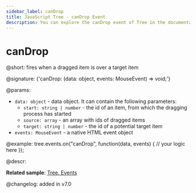 ```yaml
---
sidebar_label: canDrop
title: JavaScript Tree - canDrop Event 
description: You can explore the canDrop event of Tree in the documentation of the DHTMLX JavaScript UI library. Browse developer guides and API reference, try out code examples and live demos, and download a free 30-day evaluation version of DHTMLX Suite.
---
```


# canDrop

@short: fires when a dragged item is over a target item

@signature: {'canDrop: (data: object, events: MouseEvent) => void;'}

@params:
- `data: object` - data object. It can contain the following parameters:
    - `start: string | number` - the id of an item, from which the dragging process has started
    - `source: array` - an array with ids of dragged items
    - `target: string | number` - the id of a potential target item
- `events: MouseEvent` - a native HTML event object

@example:
tree.events.on("canDrop", function(data, events) {
    // your logic here
});

@descr:

**Related sample**: [Tree. Events](https://snippet.dhtmlx.com/vux1ye9g)

@changelog: added in v7.0

[comment]: # (@relatedapi: tree/api/tree_afterdrag_event.md tree/api/tree_afterdrop_event.md tree/api/tree_beforedrag_event.md tree/api/tree_beforedrop_event.md tree/api/tree_canceldrop_event.md tree/api/tree_dragin_event.md tree/api/tree_dragout_event.md tree/api/tree_dragstart_event.md)
